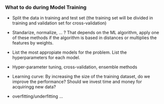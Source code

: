 ### What to do during Model Training

- Split the data in training and test set (the training set will be divided in training and validation set for cross-validation)

- Standarize, normalize, ... ? That depends on the ML algorithm, apply one of these methods if the algorithm is based in distances or multiplies the features by weights.

- List the most appropiate models for the problem. List the hyperparameters for each model.

- Hyper-parameter tuning, cross-validation, ensemble methods 

- Learning curve: By increasing the size of the training dataset, do we improve the performance? Should we invest time and money for acquiringg new data?

- overfitting/underfitting ...  